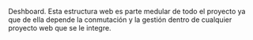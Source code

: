 Deshboard.
Esta estructura web es parte medular de todo el proyecto ya que de ella depende la conmutación y la gestión dentro de cualquier proyecto web que se le integre.
